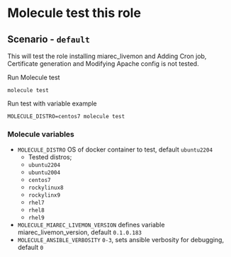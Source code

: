 # Molecule test this role

## Scenario - `default`
This will test the role installing miarec_livemon and Adding Cron job, Certificate generation and Modifying Apache config is not tested.

Run Molecule test
```
molecule test
```

Run test with variable example
```
MOLECULE_DISTRO=centos7 molecule test
```

### Molecule variables
 - `MOLECULE_DISTRO` OS of docker container to test, default `ubuntu2204`
   - Tested distros;
    - `ubuntu2204`
    - `ubuntu2004`
    - `centos7`
    - `rockylinux8`
    - `rockylinx9`
    - `rhel7`
    - `rhel8`
    - `rhel9`
 - `MOLECULE_MIAREC_LIVEMON_VERSION` defines variable miarec_livemon_version, default `0.1.0.183`
 - `MOLECULE_ANSIBLE_VERBOSITY` `0-3`, sets ansible verbosity for debugging, default `0`